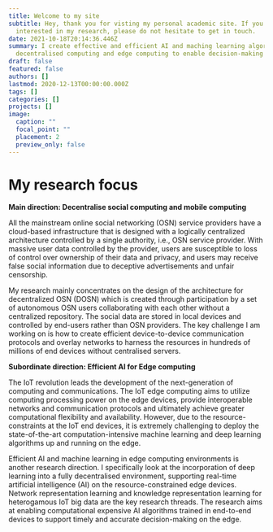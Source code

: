 ```yaml
---
title: Welcome to my site
subtitle: Hey, thank you for visting my personal academic site. If you are
  interested in my research, please do not hesitate to get in touch.
date: 2021-10-18T20:14:36.446Z
summary: I create effective and efficient AI and maching learning algorithms for
  decentralised computing and edge computing to enable decision-making on the go
draft: false
featured: false
authors: []
lastmod: 2020-12-13T00:00:00.000Z
tags: []
categories: []
projects: []
image:
  caption: ""
  focal_point: ""
  placement: 2
  preview_only: false
---
```



# **My research focus**

**Main direction: Decentralise social computing and mobile computing**

All the mainstream online social networking (OSN) service providers have a cloud-based infrastructure that is designed with a logically centralized architecture controlled by a single authority, i.e., OSN service provider. With massive user data controlled by the provider, users are susceptible to loss of control over ownership of their data and privacy, and users may receive false social information due to deceptive advertisements and unfair censorship.

My research mainly concentrates on the design of the architecture for decentralized OSN (DOSN) which is created through participation by a set of autonomous OSN users collaborating with each other without a centralized repository. The social data are stored in local devices and controlled by end-users rather than OSN providers. The key challenge I am working on is how to create efficient device-to-device communication protocols and overlay networks to harness the resources in hundreds of millions of end devices without centralised servers.

**Subordinate direction: Efficient AI for Edge computing** 


The IoT revolution leads the development of the next-generation of computing and communications. The IoT edge computing aims to utilize computing processing power on the edge devices, provide interoperable networks and communication protocols and ultimately achieve greater computational flexibility and availability. However, due to the resource-constraints at the IoT end devices, it is extremely challenging to deploy the state-of-the-art computation-intensive machine learning and deep learning algorithms up and running on the edge.

Efficient AI and machine learning in edge computing environments is another research direction. I specifically look at the incorporation of deep learning into a fully decentralised environment, supporting real-time artificial intelligence (AI) on the resource-constrained edge devices. Network representation learning and knowledge representation learning for heterogamous IoT big data are the key research threads. The research aims at enabling computational expensive AI algorithms trained in end-to-end devices to support timely and accurate decision-making on the edge.